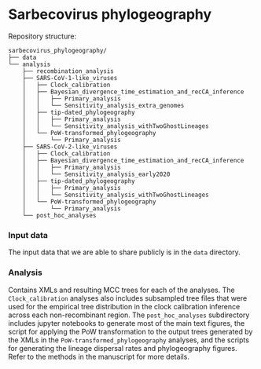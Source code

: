 # Sarbecovirus phylogeography

Repository structure: 

```
sarbecovirus_phylogeography/
├── data
└── analysis
    ├── recombination_analysis
    ├── SARS-CoV-1-like_viruses
    │   ├── Clock_calibration
    │   ├── Bayesian_divergence_time_estimation_and_recCA_inference
    │   │   ├── Primary_analysis
    │   │   └── Sensitivity_analysis_extra_genomes
    │   ├── tip-dated_phylogeography
    │   │   ├── Primary_analysis
    │   │   └── Sensitivity_analysis_withTwoGhostLineages
    │   └── PoW-transformed_phylogeography
    │       └── Primary_analysis
    ├── SARS-CoV-2-like_viruses
    │   ├── Clock_calibration
    │   ├── Bayesian_divergence_time_estimation_and_recCA_inference
    │   │   ├── Primary_analysis
    │   │   └── Sensitivity_analysis_early2020
    │   ├── tip-dated_phylogeography
    │   │   ├── Primary_analysis
    │   │   └── Sensitivity_analysis_withTwoGhostLineages
    │   └── PoW-transformed_phylogeography
    │       └── Primary_analysis
    └── post_hoc_analyses
```

### Input data
The input data that we are able to share publicly is in the `data` directory. 

### Analysis
Contains XMLs and resulting MCC trees for each of the analyses. The `Clock_calibration` analyses also includes subsampled tree files that were used for the empirical tree distribution in the clock calibration inference across each non-recombinant region. The `post_hoc_analyses` subdirectory includes jupyter notebooks to generate most of the main text figures, the script for applying the PoW transformation to the output trees generated by the XMLs in the `PoW-transformed_phylogeography` analyses, and the scripts for generating the lineage dispersal rates and phylogeography figures. Refer to the methods in the manuscript for more details.

